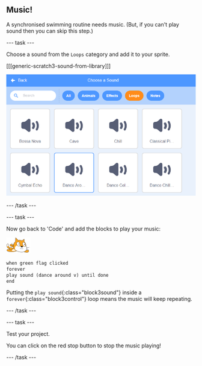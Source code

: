 ## Music!

A synchronised swimming routine needs music. (But, if you can't play sound then you can skip this step.)

--- task ---

Choose a sound from the `Loops` category and add it to your sprite.

[[[generic-scratch3-sound-from-library]]]

![dance around sound selected in sounds library](images/swim-dance.png)

--- /task ---

--- task ---

Now go back to 'Code' and add the blocks to play your music:

![swimmer sprite](images/swimmer-sprite.png)

```blocks3
when green flag clicked
forever
play sound (dance around v) until done
end
```

Putting the `play sound`{:class="block3sound"} inside a `forever`{:class="block3control"} loop means the music will keep repeating.

--- /task ---

--- task ---

Test your project.

You can click on the red stop button to stop the music playing!

--- /task ---

